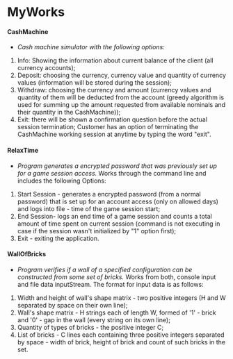 # MyWorks
#### CashMachine 
- *Cash machine simulator with the following options:*
1. Info: Showing the information about current balance of the client (all currency accounts);
2. Deposit: choosing the currency, currency value and quantity of currency values (information will be stored during the session);
3. Withdraw: choosing the currency and amount (currency values and quantity of them will be deducted from the account (greedy algorithm is used for summing up the amount requested from available nominals and their quantity in the CashMachine));
4. Exit: there will be shown a confirmation question before the actual session termination; 
   Customer has an option of terminating the CashMachine working session at anytime by typing the word "exit".


#### RelaxTime 
- *Program generates a encrypted password that was previously set up for a game session access.* 
Works through the command line and includes the following Options:
1. Start Session - generates a encrypted password (from a normal password) that is set up for an account access (only on allowed days) and logs into file - time of the game session start;
2. End Session- logs an end time of a game session and counts a total amount of time spent on current session (command is not executing in case if the session wasn't initialized by "1" option first);
3. Exit - exiting the application.


#### WallOfBricks
- *Program verifies if a wall of a specified configuration can be constructed from some set of bricks.*
Works from both, console input and file data inputStream. The format for input data is as follows:
1. Width and height of wall's shape matrix - two positive integers (H and W separated by space on their own line);
2. Wall's shape matrix - H strings each of length W, formed of '1' - brick and '0' - gap in the wall (every string on its own line);
3. Quantity of types of bricks - the positive integer C;
4. List of bricks - C lines each containing three positive integers separated by space - width of brick, height of brick and count of such bricks in the set.